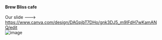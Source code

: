 <strong>Brew Bliss cafe</strong><br><br>
Our slide ---> https://www.canva.com/design/DAGpjbT7DHo/gnk3DJ5_m9IFdH7wKamANQ/edit<br>
![image](https://github.com/user-attachments/assets/5e97467f-0647-4ed0-9303-17447b27e12c)

